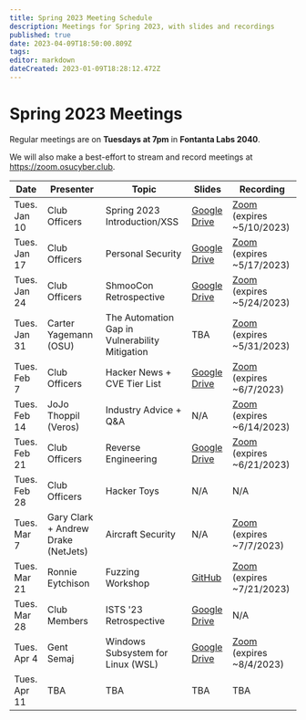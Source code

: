 ```yaml
---
title: Spring 2023 Meeting Schedule
description: Meetings for Spring 2023, with slides and recordings
published: true
date: 2023-04-09T18:50:00.809Z
tags: 
editor: markdown
dateCreated: 2023-01-09T18:28:12.472Z
---
```


# Spring 2023 Meetings

Regular meetings are on **Tuesdays at 7pm** in **Fontanta Labs 2040**. 

We will also make a best-effort to stream and record meetings at https://zoom.osucyber.club.


| Date         | Presenter                           | Topic                                          | Slides                                                                                                                  | Recording                                                                                                                                                            |
|--------------|-------------------------------------|------------------------------------------------|-------------------------------------------------------------------------------------------------------------------------|----------------------------------------------------------------------------------------------------------------------------------------------------------------------|
| Tues. Jan 10 | Club Officers                       | Spring 2023 Introduction/XSS                   | [Google Drive](https://docs.google.com/presentation/d/1Vr8RabLSWt6lnEKQ7wOMb6ZTMHGZ9XJbHdNlfTT_vrk/edit?usp=sharing)    | [Zoom](https://osu.zoom.us/rec/share/76-R7ENw6ODpYjE5RX1TUvuoQcGU4qUkRzGNDF4DbRZJ7Vg3M0CujCttTHsJgth7.dhNvLJfQNt-MODBT?startTime=1673395795000) (expires ~5/10/2023) |
| Tues. Jan 17 | Club Officers                       | Personal Security                              | [Google Drive](https://docs.google.com/presentation/d/1GhwSCuhGQVFTtXPU_ZSs_yVqjO4JbxpDfYp4OvuDseo/edit?usp=sharing)    | [Zoom](https://osu.zoom.us/rec/share/xwrzn2ToTvhy-p7Ud7mI8Nd4ZnyQKnDF10V35bUaK_pgR6X2qQ786P9XKu3opbl5._6OTV0u3Zv5URYyW?startTime=1674000537000) (expires ~5/17/2023) |
| Tues. Jan 24 | Club Officers                       | ShmooCon Retrospective                         | [Google Drive](https://docs.google.com/presentation/d/1DM4-8edyDLN-_QlG2BXwX6WBbgDfMnaskcIxWzks21s/edit?usp=sharing)    | [Zoom](https://osu.zoom.us/rec/share/_PLr1MMKPAFVy5e0gKb0v6o8yr7sRfeEa_ZOeC2MUX6zeXrkbQ4xvOss3QekndnO.s7zTrRJai-MGvhZ3?startTime=1674605433000) (expires ~5/24/2023) |
| Tues. Jan 31 | Carter Yagemann (OSU)               | The Automation Gap in Vulnerability Mitigation | TBA                                                                                                                     | [Zoom](https://osu.zoom.us/rec/share/dmQ35NIPcgtk1FrIxQiWEzopAY9zqstQy9-0fdHFeNgRDxujUfZ85WP6ULT_TUsT.AI3z8yn2e6dFBwqe?startTime=1675210107000) (expires ~5/31/2023) |
| Tues. Feb 7  | Club Officers                       | Hacker News + CVE Tier List                    | [Google Drive](https://docs.google.com/presentation/d/1ayGMqGj_MUnYehgKwdyEugxcWChgEUoidp2ut5UBsE0/edit?usp=sharing)    | [Zoom](https://osu.zoom.us/rec/share/WDcq0YGl_Ps3uJzPbjZbZ0eEbbjpVn5bJkJbglIDRMSiTaZuS3Sqt9Og7YLvdf4q.jFpTMjrqw0qbrab8?startTime=1675814840000) (expires ~6/7/2023)  |
| Tues. Feb 14 | JoJo Thoppil (Veros)                | Industry Advice + Q&A                          | N/A                                                                                                                     | [Zoom](https://osu.zoom.us/rec/share/LGm9pEhpxHiCkoX0iCgFaANmS-8ZX40Ehv46vBaqew7m0MLB4s6NKjEEej9NCiZ2.ndtkCdLg975TCnFP?startTime=1676419671000) (expires ~6/14/2023) |
| Tues. Feb 21 | Club Officers                       | Reverse Engineering                            | [Google Drive](https://docs.google.com/presentation/d/1pKxKjZRzrE0Wruhn13MizYtYobfNjc0YPK6JuLYO360/edit?usp=share_link) | [Zoom](https://osu.zoom.us/rec/share/J1TnZBuLlfUd4S5nCBW_igfLdUI9CDveGkqnt_p9mYdwfLjWb5BTeBBMb4E6K4_j.Ozn-qrmtd3FLXzgY?startTime=1677025047000) (expires ~6/21/2023) |
| Tues. Feb 28 | Club Officers                       | Hacker Toys                                    | N/A                                                                                                                     | N/A                                                                                                                                                                  |
| Tues. Mar 7  | Gary Clark + Andrew Drake (NetJets) | Aircraft Security                              | N/A                                                                                                                     | [Zoom](https://osu.zoom.us/rec/share/U1QOqJcwDIHF8m_863w0AdkDkMbPv8m2Orrz24_LrNt38HLBGAO2zUeyXnN-uHCN.oCl4lZUuUOwkaIDk?startTime=1678233658000) (expires ~7/7/2023)  |
| Tues. Mar 21 | Ronnie Eytchison                    | Fuzzing Workshop                               | [GitHub](https://github.com/REytchison/fuzz-mtg-23/blob/master/fuzz_presentation.pdf)                                   | [Zoom](https://osu.zoom.us/rec/share/ff-9KghtyewiTLknPv8O36C_3vwF8SyKHTPbNxOlZP-9Faai1F242hMm1qqCpx5Y.WtDUwWJyCIRJYLpO?startTime=1679439403000) (expires ~7/21/2023) |
| Tues. Mar 28 | Club Members                        | ISTS '23 Retrospective                         | [Google Drive](https://docs.google.com/presentation/d/17yHA2Cas9s7f4zMIGxJ6mpYeeqlUpakRIGF3WZDx7pQ/edit?usp=sharing)    | N/A                                                                                                                                                                  |
| Tues. Apr 4  | Gent Semaj                          | Windows Subsystem for Linux (WSL)              | [Google Drive](https://docs.google.com/presentation/d/1-HK_bXxpLhXcxHLcucwE7MbJJgg0pjah7F6vzIEkb-s/edit?usp=sharing)    | [Zoom](https://osu.zoom.us/rec/share/LAh354tGNO1MBaJWvX0hhgaihX3fgQKGg6vGU5BQHvqs0EjtkIQxtcp1KIDHONIo.CzaYg98wiXXGFQcw?startTime=1680649268000) (expires ~8/4/2023)  |
| Tues. Apr 11 | TBA                                 | TBA                                            | TBA                                                                                                                     | TBA                                                                                                                                                                  |



